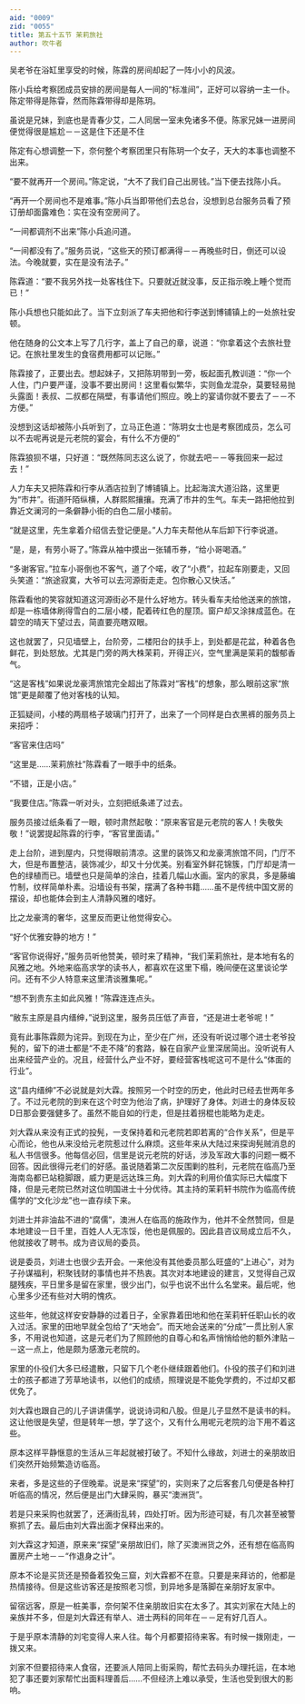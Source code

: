 ```yaml
---
aid: "0009"
zid: "0055"
title: 第五十五节 茉莉旅社
author: 吹牛者
---
```


吴老爷在浴缸里享受的时候，陈霖的房间却起了一阵小小的风波。

陈小兵给考察团成员安排的房间是每人一间的“标准间”，正好可以容纳一主一仆。陈定带得是陈雸，然而陈霖带得却是陈玥。

虽说是兄妹，到底也是青春少艾，二人同居一室未免诸多不便。陈家兄妹一进房间便觉得很是尴尬－－这是住下还是不住

陈定有心想调整一下，奈何整个考察团里只有陈玥一个女子，天大的本事也调整不出来。

“要不就再开一个房间。”陈定说，“大不了我们自己出房钱。”当下便去找陈小兵。

“再开一个房间也不是难事。”陈小兵当即带他们去总台，没想到总台服务员看了预订册却面露难色：实在没有空房间了。

“一间都调剂不出来”陈小兵追问道。

“一间都没有了。”服务员说，“这些天的预订都满得－－再晚些时日，倒还可以设法。今晚就要，实在是没有法子。”

陈霖道：“要不我另外找一处客栈住下。只要就近就没事，反正指示晚上睡个觉而已！”

陈小兵想也只能如此了。当下立刻派了车夫把他和行李送到博铺镇上的一处旅社安顿。

他在随身的公文本上写了几行字，盖上了自己的章，说道：“你拿着这个去旅社登记。在旅社里发生的食宿费用都可以记账。”

陈霖接了，正要出去。想起妹子，又把陈玥带到一旁，板起面孔教训道：“你一个人住，门户要严谨，没事不要出房间！这里看似繁华，实则鱼龙混杂，莫要轻易抛头露面！表叔、二叔都在隔壁，有事请他们照应。晚上的宴请你就不要去了－－不方便。”

没想到这话却被陈小兵听到了，立马正色道：“陈玥女士也是考察团成员，怎么可以不去呢再说是元老院的宴会，有什么不方便的”

陈霖狼狈不堪，只好道：“既然陈同志这么说了，你就去吧－－等我回来一起过去！”

人力车夫又把陈霖和行李从酒店拉到了博铺镇上。比起海滨大道沿路，这里更为“市井”。街道阡陌纵横，人群熙熙攘攘。充满了市井的生气。车夫一路把他拉到靠近文澜河的一条僻静小街的白色二层小楼前。

“就是这里，先生拿着介绍信去登记便是。”人力车夫帮他从车后卸下行李说道。

“是，是，有劳小哥了。”陈霖从袖中摸出一张辅币券，“给小哥喝酒。”

“多谢客官。”拉车小哥倒也不客气，道了个喏，收了“小费”，拉起车刚要走，又回头笑道：“旅途寂寞，大爷可以去河源街走走。包你散心又快活。”

陈霖看他的笑容就知道这河源街必不是什么好地方。转头看车夫给他送来的旅馆，却是一栋墙体刷得雪白的二层小楼，配着砖红色的屋顶。窗户却又涂抹成蓝色。在碧空的晴天下望过去，简直要亮瞎双眼。

这也就罢了，只见墙壁上，台阶旁，二楼阳台的扶手上，到处都是花盆，种着各色鲜花，到处怒放。尤其是门旁的两大株茉莉，开得正兴，空气里满是茉莉的馥郁香气。

“这是客栈”如果说龙豪湾旅馆完全超出了陈霖对“客栈”的想象，那么眼前这家“旅馆”更是颠覆了他对客栈的认知。

正狐疑间，小楼的两扇格子玻璃门打开了，出来了一个同样是白衣黑裤的服务员上来招呼：

“客官来住店吗”

“这里是……茉莉旅社”陈霖看了一眼手中的纸条。

“不错，正是小店。”

“我要住店。”陈霖一听对头，立刻把纸条递了过去。

服务员接过纸条看了一眼，顿时肃然起敬：“原来客官是元老院的客人！失敬失敬！”说罢提起陈霖的行李，“客官里面请。”

走上台阶，进到屋内，只觉得眼前清凉。这里的装饰又和龙豪湾旅馆不同，门厅不大，但是布置整洁，装饰减少，却又十分优美。别看室外鲜花锦簇，门厅却是清一色的绿植而已。墙壁也只是简单的涂白，挂着几幅山水画。室内的家具，多是藤编竹制，纹样简单朴素。沿墙设有书架，摆满了各种书籍……虽不是传统中国文房的摆设，却也能体会到主人清静风雅的嗜好。

比之龙豪湾的奢华，这里反而更让他觉得安心。

“好个优雅安静的地方！”

“客官你说得好，”服务员听他赞美，顿时来了精神，“我们茉莉旅社，是本地有名的风雅之地。外地来临高求学的读书人，都喜欢在这里下榻，晚间便在这里谈论学问。还有不少人特意来这里清谈雅集呢。”

“想不到贵东主如此风雅！”陈霖连连点头。

“敝东主原是县内缙绅，”说到这里，服务员压低了声音，“还是进士老爷呢！”

竟有此事陈霖颇为诧异。到现在为止，至少在广州，还没有听说过哪个进士老爷投髡的，留下的进士都是“不走不降”的套路，躲在自家产业里深居简出。没听说有人出来经营产业的。况且，经营什么产业不好，要经营客栈呢这可不是什么“体面的行业”。

这“县内缙绅”不必说就是刘大霖。按照另一个时空的历史，他此时已经去世两年多了。不过元老院的到来在这个时空为他治了病，护理好了身体。刘进士的身体反较D日那会要强健多了。虽然不能自如的行走，但是拄着拐棍也能略为走走。

刘大霖从来没有正式的投髡，一支保持着和元老院若即若离的“合作关系”，但是平心而论，他也从来没给元老院惹过什么麻烦。这些年来从大陆过来探询髡贼消息的私人书信很多。他每信必回，信里是说元老院的好话，涉及军政大事的问题一概不回答。因此很得元老们的好感。虽说随着第二次反围剿的胜利，元老院在临高乃至海南岛都已站稳脚跟，威力更是远达珠三角。刘大霖的利用价值实际已大幅度下降，但是元老院已然对这位明国进士十分优待。其主持的茉莉轩书院作为临高传统儒学的“文化沙龙”也一直存续下来。

刘进士并非油盐不进的“腐儒”，澳洲人在临高的施政作为，他并不全然赞同，但是本地建设一日千里，百姓人人无冻馁，他也是佩服的。因此县咨议局成立后不久，他就接收了聘书。成为咨议局的委员。

说是委员，刘进士也很少去开会。一来他没有其他委员那么旺盛的“上进心”，对为子孙谋福利，积聚钱财的事情也并不热衷。其次对本地建设的建言，又觉得自己双腿残疾，平日里多是留在家里，很少出门，似乎也说不出什么名堂来。最后呢，他心里多少还有些对大明的愧疚。



这些年，他就这样安安静静的过着日子，全家靠着田地和他在茉莉轩任职山长的收入过活。家里的田地早就全包给了“天地会”。而天地会送来的“分成”一贯比别人家多，不用说也知道，这是元老们为了照顾他的自尊心和名声悄悄给他的额外津贴－－这一点上，他是颇为感激元老院的。

家里的仆役们大多已经遣散，只留下几个老仆继续跟着他们。仆役的孩子们和刘进士的孩子都进了芳草地读书，以他们的成绩，照理说是不能免学费的，不过却又都优免了。

刘大霖也跟自己的儿子讲讲儒学，说说诗词和八股。但是儿子显然不是读书的料。这让他很是失望，但是转年一想，学了这个，又有什么用呢元老院的治下用不着这些。

原本这样平静惬意的生活从三年起就被打破了。不知什么缘故，刘进士的亲朋故旧们突然开始频繁造访临高。

来者，多是这些的子侄晚辈。说是来“探望”的，实则来了之后客套几句便是各种打听临高的情况，然后便是出门大肆采购，暴买“澳洲货”。

若是只来采购也就罢了，还满街乱转，四处打听。因为形迹可疑，有几次甚至被警察抓了去。最后由刘大霖出面才保释出来的。

刘大霖这才知道，原来来“探望”亲朋故旧们，除了买澳洲货之外，还有想在临高购置房产土地－－“作退身之计”。

原本不论是买货还是预备着狡兔三窟，刘大霖都不在意。只要是来拜访的，他都是热情接待。但是这些访客还是按照老习惯，到异地多是落脚在亲朋好友家中。

留宿远客，原是一桩美事，奈何架不住亲朋故旧实在太多了。其实刘家在大陆上的亲族并不多，但是刘大霖还有举人、进士两科的同年在－－足有好几百人。

于是乎原本清静的刘宅变得人来人往。每个月都要招待来客。有时候一拨刚走，一拨又来。

刘家不但要招待来人食宿，还要派人陪同上街采购，帮忙去码头办理托运，在本地犯了事还要刘家帮忙出面料理善后……不但经济上难以承受，生活也受到很大的影响。

